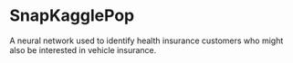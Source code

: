 # SnapKagglePop
A neural network used to identify health insurance customers who might also be interested in vehicle insurance.

